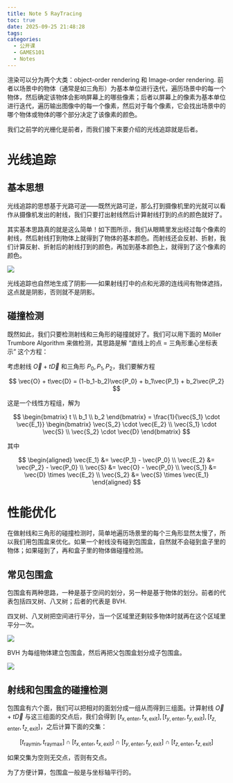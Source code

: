 ```yaml
---
title: Note 5 RayTracing
toc: true
date: 2025-09-25 21:48:28
tags:
categories:
  - 公开课
  - GAMES101
  - Notes
---
```


渲染可以分为两个大类：object-order rendering 和 Image-order rendering. 前者以场景中的物体（通常是如三角形）为基本单位进行迭代，遍历场景中的每一个物体，然后确定该物体会影响屏幕上的哪些像素；后者以屏幕上的像素为基本单位进行迭代，遍历输出图像中的每一个像素，然后对于每个像素，它会找出场景中的哪个物体或物体的哪个部分决定了该像素的颜色。

我们之前学的光栅化是前者，而我们接下来要介绍的光线追踪就是后者。

# 光线追踪

## 基本思想

光线追踪的思想基于光路可逆——既然光路可逆，那么打到摄像机里的光就可以看作从摄像机发出的射线，我们只要打出射线然后计算射线打到的点的颜色就好了。

其实基本思路真的就是这么简单！如下图所示，我们从眼睛里发出经过每个像素的射线，然后射线打到物体上就得到了物体的基本颜色。而射线还会反射、折射，我们计算反射、折射后的射线打到的颜色，再加到基本颜色上，就得到了这个像素的颜色。

![](/images/learning/open-course/GAMES101/Notes/note5/ray_tracing.png)

光线追踪也自然地生成了阴影——如果射线打中的点和光源的连线间有物体遮挡，这点就是阴影，否则就不是阴影。

## 碰撞检测

既然如此，我们只要检测射线和三角形的碰撞就好了。我们可以用下面的 Möller Trumbore Algorithm 来做检测，其思路是解 “直线上的点 = 三角形重心坐标表示” 这个方程：

考虑射线 $\vec{O} + t\vec{D}$ 和三角形 $P_0, P_1, P_2$，我们要解方程

$$
\vec{O} + t\vec{D} = (1-b_1-b_2)\vec{P_0} + b_1\vec{P_1} + b_2\vec{P_2}
$$

这是一个线性方程组，解为

$$
\begin{bmatrix} t \\ b_1 \\ b_2 \end{bmatrix} = \frac{1}{\vec{S_1} \cdot \vec{E_1}} \begin{bmatrix} \vec{S_2} \cdot \vec{E_2} \\ \vec{S_1} \cdot \vec{S} \\ \vec{S_2} \cdot \vec{D} \end{bmatrix}
$$

其中

$$
\begin{aligned}
\vec{E_1} &= \vec{P_1} - \vec{P_0} \\
\vec{E_2} &= \vec{P_2} - \vec{P_0} \\
\vec{S} &= \vec{O} - \vec{P_0} \\
\vec{S_1} &= \vec{D} \times \vec{E_2} \\
\vec{S_2} &= \vec{S} \times \vec{E_1}
\end{aligned}
$$

# 性能优化

在做射线和三角形的碰撞检测时，简单地遍历场景里的每个三角形显然太慢了，所以我们用包围盒来优化。如果一个射线没有碰到包围盒，自然就不会碰到盒子里的物体；如果碰到了，再和盒子里的物体做碰撞检测。

## 常见包围盒

包围盒有两种思路，一种是基于空间的划分，另一种是基于物体的划分。前者的代表包括四叉树、八叉树；后者的代表是 BVH.

四叉树、八叉树把空间进行平分，当一个区域里还剩较多物体时就再在这个区域里平分一次。

![](/images/learning/open-course/GAMES101/Notes/note5/octree.png)

BVH 为每组物体建立包围盒，然后再把父包围盒划分成子包围盒。

![](/images/learning/open-course/GAMES101/Notes/note5/bvh.png)

## 射线和包围盒的碰撞检测

包围盒有六个面，我们可以把相对的面划分成一组从而得到三组面。计算射线 $\vec{O} + t\vec{D}$ 与这三组面的交点后，我们会得到 $[t_{x, \text{enter}}, t_{x, \text{exit}}],[t_{y, \text{enter}}, t_{y, \text{exit}}],[t_{z, \text{enter}}, t_{z, \text{exit}}]$，之后计算下面的交集：

$$
[t_\text{raymin},t_\text{raymax}]\cap[t_{x, \text{enter}}, t_{x, \text{exit}}]\cap[t_{y, \text{enter}}, t_{y, \text{exit}}]\cap[t_{z, \text{enter}}, t_{z, \text{exit}}]
$$

如果交集为空则无交点，否则有交点。

为了方便计算，包围盒一般是与坐标轴平行的。